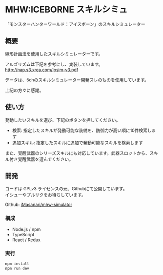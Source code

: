 # MHW:ICEBORNE スキルシミュ

「モンスターハンターワールド：アイスボーン」のスキルシミュレーター


## 概要

線形計画法を使用したスキルシミュレーターです。

アルゴリズムは下記を参考にし、実装しています。  
http://nap.s3.xrea.com/lpsim-v3.pdf

データは、5chのスキルシミュレーター開発スレのものを使用しています。

上記の方々に感謝。


## 使い方

発動したいスキルを選び、下記のボタンを押してください。

- 検索: 指定したスキルが発動可能な装備を、防御力が高い順に10件検索します
- 追加スキル: 指定したスキルに追加で発動可能なスキルを検索します

また、覚醒武器のシリーズスキルにも対応しています。武器スロットから、スキル付き覚醒武器を選んでください。


## 開発

コードは GPLv3 ライセンスの元、Githubにて公開しています。  
イシューやプルリクをお待ちしています。

Github: [iMasanari/mhw-simulator](https://github.com/iMasanari/mhw-simulator)

### 構成

- Node.js / npm
- TypeScript
- React / Redux

### 実行

```bash
npm install
npm run dev
```
